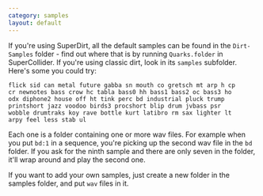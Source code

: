 ```yaml
---
category: samples
layout: default
---
```


If you're using SuperDirt, all the default samples can be found in the
`Dirt-Samples` folder - find out where that is by running
`Quarks.folder` in SuperCollider. If you're using classic dirt, look
in its `samples` subfolder.  Here's some you could try:

~~~
flick sid can metal future gabba sn mouth co gretsch mt arp h cp
cr newnotes bass crow hc tabla bass0 hh bass1 bass2 oc bass3 ho
odx diphone2 house off ht tink perc bd industrial pluck trump
printshort jazz voodoo birds3 procshort blip drum jvbass psr
wobble drumtraks koy rave bottle kurt latibro rm sax lighter lt
arpy feel less stab ul
~~~

Each one is a folder containing one or more wav files. For example
when you put `bd:1` in a sequence, you're picking up the second wav
file in the `bd` folder. If you ask for the ninth sample and there are
only seven in the folder, it'll wrap around and play the second one.

If you want to add your own samples, just create a new folder in the
samples folder, and put `wav` files in it.
